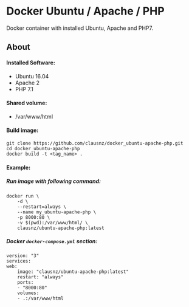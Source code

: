 # Docker Ubuntu / Apache / PHP

Docker container with installed Ubuntu, Apache and PHP7.

## About

#### Installed Software:

- Ubuntu 16.04
- Apache 2
- PHP 7.1

#### Shared volume:

- /var/www/html

#### Build image:

    git clone https://github.com/clausnz/docker_ubuntu-apache-php.git
    cd docker_ubuntu-apache-php
    docker build -t <tag_name> .

#### Example:

##### Run image with following command:

    docker run \
        -d \
        --restart=always \
        --name my_ubuntu-apache-php \
        -p 8000:80 \
        -v $(pwd):/var/www/html/ \
        clausnz/ubuntu-apache-php:latest

##### Docker `docker-compose.yml` section:

    version: "3"
    services:
    web:
        image: "clausnz/ubuntu-apache-php:latest"
        restart: "always"
        ports:
        - "8000:80"
        volumes:
        - .:/var/www/html

